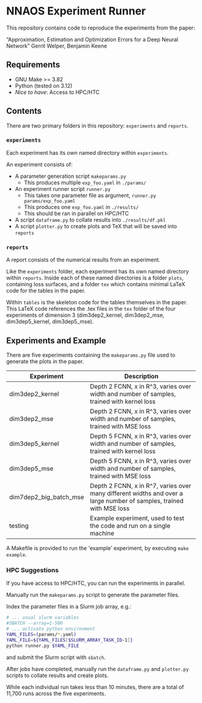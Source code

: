 # NNAOS Experiment Runner

This repository contains code to reproduce the experiments from the paper:

“Approximation, Estimation and Optimization Errors for a Deep Neural Network”
Gerrit Welper, Benjamin Keene

## Requirements

- GNU Make >= 3.82
- Python (tested on 3.12)
- *Nice to have*: Access to HPC/HTC

## Contents

There are two primary folders in this repository:
`experiments` and `reports`.

### `experiments`

Each experiment has its own named directory within `experiments`.

An experiment consists of:

- A parameter generation script `makeparams.py`
    - This produces multiple `exp_foo.yaml` in `./params/`
- An experiment runner script `runner.py`
    - This takes one parameter file as argument, `runner.py params/exp_foo.yaml`
    - This produces one `exp_foo.yaml` in `./results/`
    - This should be ran in parallel on HPC/HTC
- A script `dataframe.py` to collate results into `./results/df.pkl`
- A script `plotter.py` to create plots and TeX that will be saved into `reports`

### `reports`

A report consists of the numerical results from an experiment.

Like the `experiments` folder, each experiment has its own named
directory within `reports`. Inside each of these named directories
is a folder `plots`, containing loss surfaces, and a folder `tex`
which contains minimal LaTeX code for the tables in the paper.

Within `tables` is the skeleton code for the tables themselves in the paper.
This LaTeX code references the .tex files in the `tex` folder of the four experiments
of dimension 3 (dim3dep2_kernel, dim3dep2_mse, dim3dep5_kernel, dim3dep5_mse).

## Experiments and Example

There are five experiments containing the `makeparams.py` file used
to generate the plots in the paper.

| Experiment | Description |
|------------|-------------|
| dim3dep2_kernel    | Depth 2 FCNN, x in R^3, varies over width and number of samples, trained with kernel loss |
| dim3dep2_mse       | Depth 2 FCNN, x in R^3, varies over width and number of samples, trained with MSE loss |
| dim3dep5_kernel    | Depth 5 FCNN, x in R^3, varies over width and number of samples, trained with kernel loss |
| dim3dep5_mse       | Depth 5 FCNN, x in R^3, varies over width and number of samples, trained with MSE loss |
| dim7dep2_big_batch_mse | Depth 2 FCNN, x in R^7, varies over many different widths and over a large number of samples, trained with MSE loss |
| testing | Example experiment, used to test the code and run on a single machine |

A Makefile is provided to run the 'example' experiment, by executing `make example`.

### HPC Suggestions

If you have access to HPC/HTC, you can run the experiments in parallel.

Manually run the `makeparams.py` script to generate the parameter files.

Index the parameter files in a Slurm job array, e.g.:
```bash
# ... usual slurm variables
#SBATCH --array=1-500
# ... activate python environment
YAML_FILES=(params/*.yaml)
YAML_FILE=${YAML_FILES[$SLURM_ARRAY_TASK_ID-1]}
python runner.py $YAML_FILE
```
and submit the Slurm script with `sbatch`.

After jobs have completed, manually run the `dataframe.py` and `plotter.py` scripts to collate results and create plots.

While each individual run takes less than 10 minutes, there are a total of 11,700 runs across the five experiments.